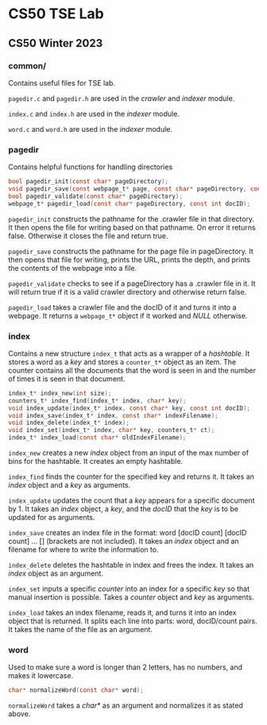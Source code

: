 # CS50 TSE Lab
## CS50 Winter 2023

### common/

Contains useful files for TSE lab.

`pagedir.c` and `pagedir.h` are used in the *crawler* and *indexer* module.

`index.c` and `index.h` are used in the *indexer* module.

`word.c` and `word.h` are used in the *indexer* module.

### pagedir

Contains helpful functions for handling directories

```c
bool pagedir_init(const char* pageDirectory);
void pagedir_save(const webpage_t* page, const char* pageDirectory, const int docID);
bool pagedir_validate(const char* pageDirectory);
webpage_t* pagedir_load(const char* pageDirectory, const int docID);
```

`pagedir_init` constructs the pathname for the .crawler file in that directory. It then opens the file for writing based on that pathname. On error it returns false. Otherwise it closes the file and return true.

`pagedir_save` constructs the pathname for the page file in pageDirectory. It then opens that file for writing, prints the URL, prints the depth, and prints the contents of the webpage into a file.

`pagedir_validate` checks to see if a pageDirectory has a .crawler file in it. It will return true if it is a valid crawler directory and otherwise return false.

`pagedir_load` takes a crawler file and the docID of it and turns it into a webpage. It returns a `webpage_t*` object if it worked and _NULL_ otherwise. 

### index

Contains a new structure `index_t` that acts as a wrapper of a _hashtable_. It stores a word as a _key_ and stores a `counter_t*` object as an item. The counter contains all the documents that the word is seen in and the number of times it is seen in that document.

```c
index_t* index_new(int size);
counters_t* index_find(index_t* index, char* key);
void index_update(index_t* index, const char* key, const int docID);
void index_save(index_t* index, const char* indexFilename);
void index_delete(index_t* index);
void index_set(index_t* index, char* key, counters_t* ct);
index_t* index_load(const char* oldIndexFilename);
```

`index_new` creates a new _index_ object from an input of the max number of bins for the hashtable. It creates an empty hashtable.

`index_find` finds the counter for the specified key and returns it. It takes an _index_ object and a _key_ as arguments.

`index_update` updates the count that a _key_ appears for a specific document by 1. It takes an _index_ object, a _key_, and the _docID_ that the _key_ is to be updated for as arguments.

`index_save` creates an index file in the format: word [docID count] [docID count] ... [] (brackets are not included). It takes an _index_ object and an filename for where to write the information to.

`index_delete` deletes the hashtable in index and frees the index. It takes an _index_ object as an argument.

`index_set` inputs a specific _counter_ into an index for a specific _key_ so that manual insertion is possible. Takes a _counter_ object and _key_ as arguments.

`index_load` takes an index filename, reads it, and turns it into an index object that is returned. It splits each line into parts: word, docID/count pairs. It takes the name of the file as an argument.

### word

Used to make sure a word is longer than 2 letters, has no numbers, and makes it lowercase.

```c
char* normalizeWord(const char* word);
```

`normalizeWord` takes a _char*_ as an argument and normalizes it as stated above.